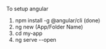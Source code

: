 To setup angular
1. npm install -g @angular/cli (done)
2. ng new (App/Folder Name)
3. cd my-app
4. ng serve --open